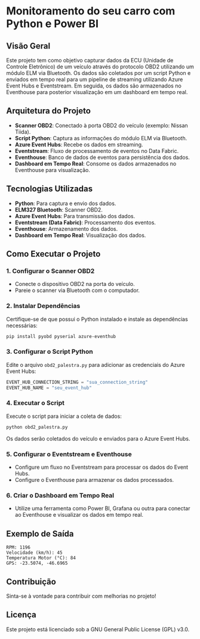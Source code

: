 # Monitoramento do seu carro com Python e Power BI

## Visão Geral

Este projeto tem como objetivo capturar dados da ECU (Unidade de Controle Eletrônico) de um veículo através do protocolo OBD2 utilizando um módulo ELM via Bluetooth. Os dados são coletados por um script Python e enviados em tempo real para um pipeline de streaming utilizando Azure Event Hubs e Eventstream. Em seguida, os dados são armazenados no Eventhouse para posterior visualização em um dashboard em tempo real.

## Arquitetura do Projeto

- **Scanner OBD2**: Conectado à porta OBD2 do veículo (exemplo: Nissan Tiida).
- **Script Python**: Captura as informações do módulo ELM via Bluetooth.
- **Azure Event Hubs**: Recebe os dados em streaming.
- **Eventstream**: Fluxo de processamento de eventos no Data Fabric.
- **Eventhouse**: Banco de dados de eventos para persistência dos dados.
- **Dashboard em Tempo Real**: Consome os dados armazenados no Eventhouse para visualização.

## Tecnologias Utilizadas

- **Python**: Para captura e envio dos dados.
- **ELM327 Bluetooth**: Scanner OBD2.
- **Azure Event Hubs**: Para transmissão dos dados.
- **Eventstream (Data Fabric)**: Processamento dos eventos.
- **Eventhouse**: Armazenamento dos dados.
- **Dashboard em Tempo Real**: Visualização dos dados.

## Como Executar o Projeto

### 1. Configurar o Scanner OBD2

- Conecte o dispositivo OBD2 na porta do veículo.
- Pareie o scanner via Bluetooth com o computador.

### 2. Instalar Dependências

Certifique-se de que possui o Python instalado e instale as dependências necessárias:

```bash
pip install pyobd pyserial azure-eventhub
```

### 3. Configurar o Script Python

Edite o arquivo `obd2_palestra.py` para adicionar as credenciais do Azure Event Hubs:

```python
EVENT_HUB_CONNECTION_STRING = "sua_connection_string"
EVENT_HUB_NAME = "seu_event_hub"
```

### 4. Executar o Script

Execute o script para iniciar a coleta de dados:

```bash
python obd2_palestra.py
```

Os dados serão coletados do veículo e enviados para o Azure Event Hubs.

### 5. Configurar o Eventstream e Eventhouse

- Configure um fluxo no Eventstream para processar os dados do Event Hubs.
- Configure o Eventhouse para armazenar os dados processados.

### 6. Criar o Dashboard em Tempo Real

- Utilize uma ferramenta como Power BI, Grafana ou outra para conectar ao Eventhouse e visualizar os dados em tempo real.

## Exemplo de Saída

```text
RPM: 1196
Velocidade (km/h): 45
Temperatura Motor (°C): 84
GPS: -23.5074, -46.6965
```

## Contribuição

Sinta-se à vontade para contribuir com melhorias no projeto!

## Licença

Este projeto está licenciado sob a GNU General Public License (GPL) v3.0.

